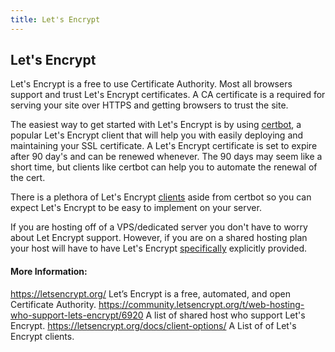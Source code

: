 ```yaml
---
title: Let's Encrypt
---
```

## Let's Encrypt
Let's Encrypt is a free to use Certificate Authority. Most all browsers support and trust Let's Encrypt certificates. A CA certificate is a required for serving your site over HTTPS and getting browsers to trust the site.

The easiest way to get started with Let's Encrypt is by using [certbot](https://certbot.eff.org/), a popular Let's Encrypt client that will help you with easily deploying and maintaining your SSL certificate. A Let's Encrypt certificate is set to expire after 90 day's and can be renewed whenever. The 90 days may seem like a short time, but clients like certbot can help you to automate the renewal of the cert. 

There is a plethora of Let's Encrypt [clients](https://letsencrypt.org/docs/client-options/) aside from certbot so you can expect Let's Encrypt to be easy to implement on your server.

If you are hosting off of a VPS/dedicated server you don't have to worry about Let Encrypt support. However, if you are on a shared hosting plan your host will have to have Let's Encrypt [specifically](https://community.letsencrypt.org/t/web-hosting-who-support-lets-encrypt/6920) explicitly provided.

#### More Information:
https://letsencrypt.org/
Let’s Encrypt is a free, automated, and open Certificate Authority.
https://community.letsencrypt.org/t/web-hosting-who-support-lets-encrypt/6920
A list of shared host who support Let's Encrypt.
https://letsencrypt.org/docs/client-options/
A List of of Let's Encrypt clients.
